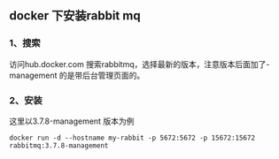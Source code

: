 ## docker 下安装rabbit mq

### 1、搜索
访问hub.docker.com 搜索rabbitmq，选择最新的版本，注意版本后面加了-management 的是带后台管理页面的。

### 2、安装
这里以3.7.8-management 版本为例
```
docker run -d --hostname my-rabbit -p 5672:5672 -p 15672:15672 rabbitmq:3.7.8-management
```